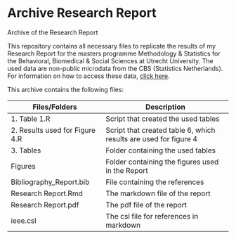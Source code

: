 # Archive Research Report
Archive of the Research Report

This repository contains all necessary files to replicate the results of my Research Report for the masters programme Methodology & Statistics for the Behavioral, Biomedical & Social Sciences at Utrecht University. 
The used data are non-public microdata from the CBS (Statistics Netherlands). For information on how to access these data, [click here](https://www.cbs.nl/en-gb/our-services/customised-services-microdata/microdata-conducting-your-own-research). 

This archive contains the following files: 

| Files/Folders  |  Description   |
|---|---|
| 1. Table 1.R  | Script that created the used tables |  
| 2. Results used for Figure 4.R  |  Script that created table 6, which results are used for figure 4| 
| 3. Tables  | Folder containing the used tables |   
| Figures |  Folder containing the figures used in the Report | 
| Bibliography_Report.bib  |  File containing the references | 
| Research Report.Rmd | The markdown file of the report  | 
| Research Report.pdf   |  The pdf file of the report | 
| ieee.csl | The csl file for references in markdown  | 


